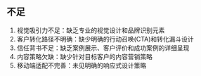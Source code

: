 ## 不足

1. 视觉吸引力不足：缺乏专业的视觉设计和品牌识别元素
2. 客户转化路径不明确：缺少明确的行动召唤(CTA)和转化漏斗设计
3. 信任背书不足：缺乏案例展示、客户评价和成功案例的详细呈现
4. 内容策略欠缺：缺少针对目标客户的内容营销策略
5. 移动端适配不完善：未见明确的响应式设计策略
